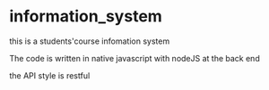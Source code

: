 # information_system
this is a students'course infomation system

The code is written in native javascript with nodeJS at the back end

the API style is restful
